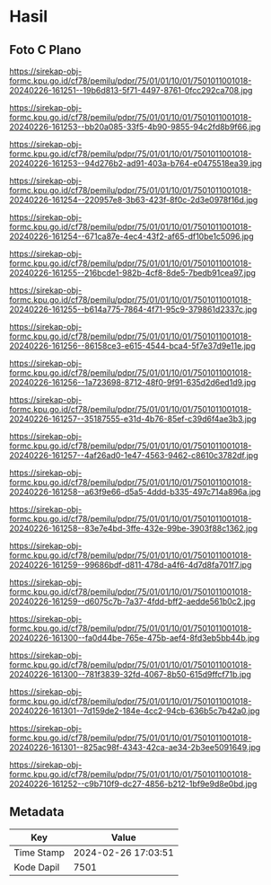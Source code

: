 # Hasil

## Foto C Plano

https://sirekap-obj-formc.kpu.go.id/cf78/pemilu/pdpr/75/01/01/10/01/7501011001018-20240226-161251--19b6d813-5f71-4497-8761-0fcc292ca708.jpg

https://sirekap-obj-formc.kpu.go.id/cf78/pemilu/pdpr/75/01/01/10/01/7501011001018-20240226-161253--bb20a085-33f5-4b90-9855-94c2fd8b9f66.jpg

https://sirekap-obj-formc.kpu.go.id/cf78/pemilu/pdpr/75/01/01/10/01/7501011001018-20240226-161253--94d276b2-ad91-403a-b764-e0475518ea39.jpg

https://sirekap-obj-formc.kpu.go.id/cf78/pemilu/pdpr/75/01/01/10/01/7501011001018-20240226-161254--220957e8-3b63-423f-8f0c-2d3e0978f16d.jpg

https://sirekap-obj-formc.kpu.go.id/cf78/pemilu/pdpr/75/01/01/10/01/7501011001018-20240226-161254--671ca87e-4ec4-43f2-af65-df10be1c5096.jpg

https://sirekap-obj-formc.kpu.go.id/cf78/pemilu/pdpr/75/01/01/10/01/7501011001018-20240226-161255--216bcde1-982b-4cf8-8de5-7bedb91cea97.jpg

https://sirekap-obj-formc.kpu.go.id/cf78/pemilu/pdpr/75/01/01/10/01/7501011001018-20240226-161255--b614a775-7864-4f71-95c9-379861d2337c.jpg

https://sirekap-obj-formc.kpu.go.id/cf78/pemilu/pdpr/75/01/01/10/01/7501011001018-20240226-161256--86158ce3-e615-4544-bca4-5f7e37d9e11e.jpg

https://sirekap-obj-formc.kpu.go.id/cf78/pemilu/pdpr/75/01/01/10/01/7501011001018-20240226-161256--1a723698-8712-48f0-9f91-635d2d6ed1d9.jpg

https://sirekap-obj-formc.kpu.go.id/cf78/pemilu/pdpr/75/01/01/10/01/7501011001018-20240226-161257--35187555-e31d-4b76-85ef-c39d6f4ae3b3.jpg

https://sirekap-obj-formc.kpu.go.id/cf78/pemilu/pdpr/75/01/01/10/01/7501011001018-20240226-161257--4af26ad0-1e47-4563-9462-c8610c3782df.jpg

https://sirekap-obj-formc.kpu.go.id/cf78/pemilu/pdpr/75/01/01/10/01/7501011001018-20240226-161258--a63f9e66-d5a5-4ddd-b335-497c714a896a.jpg

https://sirekap-obj-formc.kpu.go.id/cf78/pemilu/pdpr/75/01/01/10/01/7501011001018-20240226-161258--83e7e4bd-3ffe-432e-99be-3903f88c1362.jpg

https://sirekap-obj-formc.kpu.go.id/cf78/pemilu/pdpr/75/01/01/10/01/7501011001018-20240226-161259--99686bdf-d811-478d-a4f6-4d7d8fa701f7.jpg

https://sirekap-obj-formc.kpu.go.id/cf78/pemilu/pdpr/75/01/01/10/01/7501011001018-20240226-161259--d6075c7b-7a37-4fdd-bff2-aedde561b0c2.jpg

https://sirekap-obj-formc.kpu.go.id/cf78/pemilu/pdpr/75/01/01/10/01/7501011001018-20240226-161300--fa0d44be-765e-475b-aef4-8fd3eb5bb44b.jpg

https://sirekap-obj-formc.kpu.go.id/cf78/pemilu/pdpr/75/01/01/10/01/7501011001018-20240226-161300--781f3839-32fd-4067-8b50-615d9ffcf71b.jpg

https://sirekap-obj-formc.kpu.go.id/cf78/pemilu/pdpr/75/01/01/10/01/7501011001018-20240226-161301--7d159de2-184e-4cc2-94cb-636b5c7b42a0.jpg

https://sirekap-obj-formc.kpu.go.id/cf78/pemilu/pdpr/75/01/01/10/01/7501011001018-20240226-161301--825ac98f-4343-42ca-ae34-2b3ee5091649.jpg

https://sirekap-obj-formc.kpu.go.id/cf78/pemilu/pdpr/75/01/01/10/01/7501011001018-20240226-161252--c9b710f9-dc27-4856-b212-1bf9e9d8e0bd.jpg


## Metadata

| Key        | Value               |
| ---------- | ------------------- |
| Time Stamp | 2024-02-26 17:03:51 |
| Kode Dapil | 7501                |



